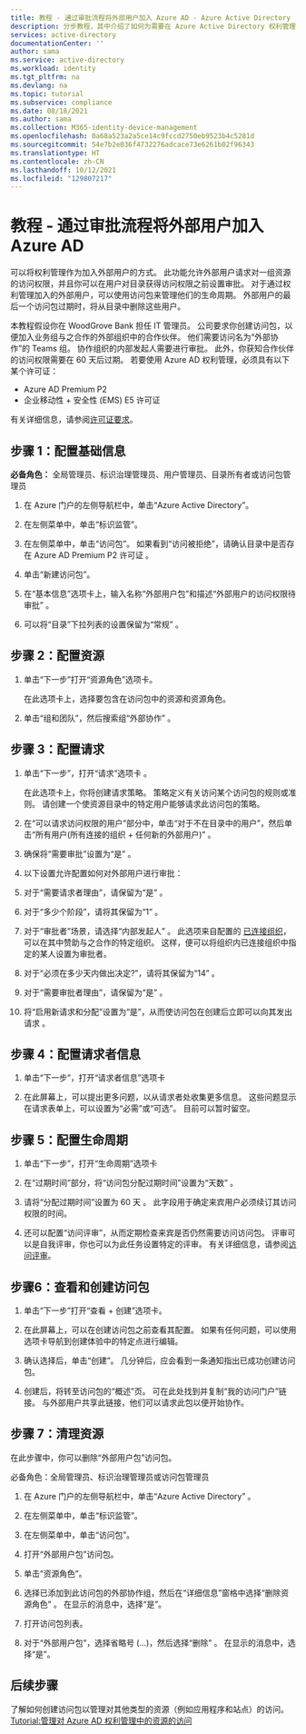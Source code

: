 ```yaml
---
title: 教程 - 通过审批流程将外部用户加入 Azure AD - Azure Active Directory
description: 分步教程，其中介绍了如何为需要在 Azure Active Directory 权利管理中进行审批的外部用户创建访问包。
services: active-directory
documentationCenter: ''
author: sama
ms.service: active-directory
ms.workload: identity
ms.tgt_pltfrm: na
ms.devlang: na
ms.topic: tutorial
ms.subservice: compliance
ms.date: 08/18/2021
ms.author: sama
ms.collection: M365-identity-device-management
ms.openlocfilehash: 0a68a523a2a5ce14c9fccd2750eb9523b4c5281d
ms.sourcegitcommit: 54e7b2e036f4732276adcace73e6261b02f96343
ms.translationtype: HT
ms.contentlocale: zh-CN
ms.lasthandoff: 10/12/2021
ms.locfileid: "129807217"
---
```

# <a name="tutorial---onboard-external-users-to-azure-ad-through-an-approval-process"></a>教程 - 通过审批流程将外部用户加入 Azure AD

可以将权利管理作为加入外部用户的方式。 此功能允许外部用户请求对一组资源的访问权限，并且你可以在用户对目录获得访问权限之前设置审批。 对于通过权利管理加入的外部用户，可以使用访问包来管理他们的生命周期。 外部用户的最后一个访问包过期时，将从目录中删除这些用户。

本教程假设你在 WoodGrove Bank 担任 IT 管理员。 公司要求你创建访问包，以便加入业务组与之合作的外部组织中的合作伙伴。 他们需要访问名为“外部协作”的 Teams 组。 协作组织的内部发起人需要进行审批。 此外，你获知合作伙伴的访问权限需要在 60 天后过期。
若要使用 Azure AD 权利管理，必须具有以下某个许可证：

- Azure AD Premium P2
- 企业移动性 + 安全性 (EMS) E5 许可证

有关详细信息，请参阅[许可证要求](entitlement-management-overview.md#license-requirements)。

## <a name="step-1-configure-basics"></a>步骤 1：配置基础信息

**必备角色：** 全局管理员、标识治理管理员、用户管理员、目录所有者或访问包管理员

1. 在 Azure 门户的左侧导航栏中，单击“Azure Active Directory”。 

2. 在左侧菜单中，单击“标识监管”。

3. 在左侧菜单中，单击“访问包”。  如果看到“访问被拒绝”，请确认目录中是否存在 Azure AD Premium P2 许可证  。

4. 单击“新建访问包”。 

5. 在“基本信息”选项卡上，输入名称“外部用户包”和描述“外部用户的访问权限待审批”  。

6. 可以将“目录”下拉列表的设置保留为“常规” 。

## <a name="step-2-configure-resources"></a>步骤 2：配置资源

1. 单击“下一步”打开“资源角色”选项卡。  
 
   在此选项卡上，选择要包含在访问包中的资源和资源角色。

2. 单击“组和团队”，然后搜索组“外部协作” 。

## <a name="step-3-configure-requests"></a>步骤 3：配置请求

1. 单击“下一步”，打开“请求”选项卡   。

   在此选项卡上，你将创建请求策略。 策略定义有关访问某个访问包的规则或准则。  请创建一个使资源目录中的特定用户能够请求此访问包的策略。

2. 在“可以请求访问权限的用户”部分中，单击“对于不在目录中的用户”，然后单击“所有用户(所有连接的组织 + 任何新的外部用户)”  。

3. 确保将“需要审批”设置为“是” 。

4. 以下设置允许配置如何对外部用户进行审批：

5. 对于“需要请求者理由”，请保留为“是” 。

6. 对于“多少个阶段”，请将其保留为“1” 。

7. 对于“审批者”场景，请选择“内部发起人” 。 此选项来自配置的 [已连接组织](entitlement-management-organization.md)，可以在其中赞助与之合作的特定组织。 这样，便可以将组织内已连接组织中指定的某人设置为审批者。 

8. 对于“必须在多少天内做出决定?”，请将其保留为“14” 。

9. 对于“需要审批者理由”，请保留为“是” 。

10. 将“启用新请求和分配”设置为“是”，从而使访问包在创建后立即可以向其发出请求 。

## <a name="step-4-configure-requestor-information"></a>步骤 4：配置请求者信息

1. 单击“下一步”，打开“请求者信息”选项卡 

2. 在此屏幕上，可以提出更多问题，以从请求者处收集更多信息。 这些问题显示在请求表单上，可以设置为“必需”或“可选”。 目前可以暂时留空。

## <a name="step-5-configure-lifecycle"></a>步骤 5：配置生命周期

1. 单击“下一步”，打开“生命周期”选项卡 

2. 在“过期时间”部分，将“访问包分配过期时间”设置为“天数”  。

3. 请将“分配过期时间”设置为 60 天 。 此字段用于确定来宾用户必须续订其访问权限的时间。

4. 还可以配置“访问评审”，从而定期检查来宾是否仍然需要访问访问包。 评审可以是自我评审，你也可以为此任务设置特定的评审。 有关详细信息，请参阅[访问评审](entitlement-management-access-reviews-create.md)。

## <a name="step-6-review-and-create-your-access-package"></a>步骤6：查看和创建访问包

1. 单击“下一步”打开“查看 + 创建”选项卡。  

2. 在此屏幕上，可以在创建访问包之前查看其配置。 如果有任何问题，可以使用选项卡导航到创建体验中的特定点进行编辑。

3. 确认选择后，单击“创建”。 几分钟后，应会看到一条通知指出已成功创建访问包。

4. 创建后，将转至访问包的“概述”页。 可在此处找到并复制“我的访问门户”链接。 与外部用户共享此链接，他们可以请求此包以便开始协作。

## <a name="step-7-clean-up-resources"></a>步骤 7：清理资源

在此步骤中，你可以删除“外部用户包”访问包。 

必备角色：全局管理员、标识治理管理员或访问包管理员

1. 在 Azure 门户的左侧导航栏中，单击“Azure Active Directory” 。

2. 在左侧菜单中，单击“标识监管”。

3. 在左侧菜单中，单击“访问包”。 

4. 打开“外部用户包”访问包。 

5. 单击“资源角色”。

6. 选择已添加到此访问包的外部协作组，然后在“详细信息”窗格中选择“删除资源角色”  。 在显示的消息中，选择“是”。

7. 打开访问包列表。

8. 对于“外部用户包”，选择省略号 (...)，然后选择“删除” 。 在显示的消息中，选择“是”。

## <a name="next-steps"></a>后续步骤

了解如何创建访问包以管理对其他类型的资源（例如应用程序和站点）的访问。 [Tutorial:管理对 Azure AD 权利管理中的资源的访问](/azure/active-directory/governance/entitlement-management-access-package-first)
